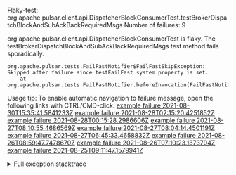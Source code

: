         
Flaky-test: org.apache.pulsar.client.api.DispatcherBlockConsumerTest.testBrokerDispatchBlockAndSubAckBackRequiredMsgs
Number of failures: 9

org.apache.pulsar.client.api.DispatcherBlockConsumerTest is flaky. The testBrokerDispatchBlockAndSubAckBackRequiredMsgs test method fails sporadically.

```
org.apache.pulsar.tests.FailFastNotifier$FailFastSkipException: Skipped after failure since testFailFast system property is set.
	at org.apache.pulsar.tests.FailFastNotifier.beforeInvocation(FailFastNotifier.java:88)

```

Usage tip: To enable automatic navigation to failure message, open the following links with CTRL/CMD-click.
[example failure 2021-08-30T15:35:41.5841233Z](https://github.com/apache/pulsar/runs/3463119398?check_suite_focus=true#step:9:3277)
[example failure 2021-08-28T02:15:20.4251852Z](https://github.com/apache/pulsar/runs/3448473880?check_suite_focus=true#step:9:2274)
[example failure 2021-08-28T00:15:28.2986606Z](https://github.com/apache/pulsar/runs/3447917315?check_suite_focus=true#step:9:1642)
[example failure 2021-08-27T08:10:55.4686569Z](https://github.com/apache/pulsar/runs/3440980370?check_suite_focus=true#step:9:2341)
[example failure 2021-08-27T08:04:14.4501191Z](https://github.com/apache/pulsar/runs/3440855241?check_suite_focus=true#step:9:2266)
[example failure 2021-08-27T06:45:33.4658832Z](https://github.com/apache/pulsar/runs/3440411158?check_suite_focus=true#step:9:2267)
[example failure 2021-08-26T08:59:47.7478670Z](https://github.com/apache/pulsar/runs/3430539961?check_suite_focus=true#step:9:2976)
[example failure 2021-08-26T07:10:23.1373704Z](https://github.com/apache/pulsar/runs/3429892136?check_suite_focus=true#step:9:2328)
[example failure 2021-08-25T09:11:47.1579941Z](https://github.com/apache/pulsar/runs/3420085427?check_suite_focus=true#step:10:2238)


<details>
<summary>Full exception stacktrace</summary>
<code><pre>
org.apache.pulsar.tests.FailFastNotifier$FailFastSkipException: Skipped after failure since testFailFast system property is set.
	at org.apache.pulsar.tests.FailFastNotifier.beforeInvocation(FailFastNotifier.java:88)

</pre></code>
</details>

